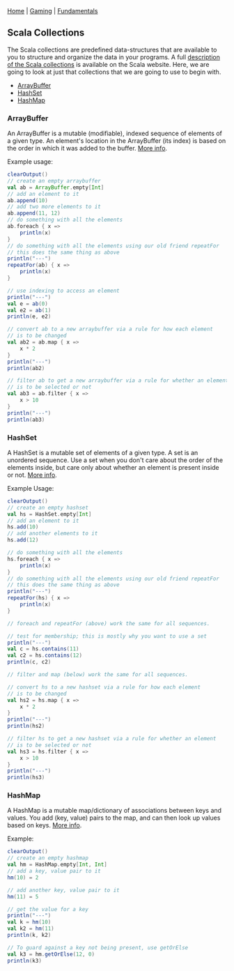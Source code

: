 <div class="nav">
  <a href="../index.html">Home</a> | <a href="../gaming-index.html">Gaming</a> | <a href="../fundamentals-index.html">Fundamentals</a>
</div>

## Scala Collections

The Scala collections are predefined data-structures that are available to you to structure and organize the data in your programs. A full [description of the Scala collections](https://docs.scala-lang.org/overviews/collections/overview.html) is available on the Scala website. Here, we are going to look at just that collections that we are going to use to begin with.

* [ArrayBuffer](#arraybuffer)
* [HashSet](#hashset)
* [HashMap](#hashmap)

### ArrayBuffer
An ArrayBuffer is a mutable (modifiable), indexed sequence of elements of a given type. An element's location in the ArrayBuffer (its index) is based on the order in which it was added to the buffer. [More info](https://alvinalexander.com/scala/arraybuffer-class-methods-syntax-examples-reference).

Example usage:
```scala
clearOutput()
// create an empty arraybuffer
val ab = ArrayBuffer.empty[Int]
// add an element to it
ab.append(10)
// add two more elements to it
ab.append(11, 12)
// do something with all the elements
ab.foreach { x =>
    println(x)    
}
// do something with all the elements using our old friend repeatFor
// this does the same thing as above
println("---")
repeatFor(ab) { x =>
    println(x)
}

// use indexing to access an element
println("---")
val e = ab(0)
val e2 = ab(1)
println(e, e2)

// convert ab to a new arraybuffer via a rule for how each element 
// is to be changed
val ab2 = ab.map { x =>
    x * 2    
}
println("---")
println(ab2)

// filter ab to get a new arraybuffer via a rule for whether an element 
// is to be selected or not
val ab3 = ab.filter { x =>
    x > 10
}
println("---")
println(ab3)
```

### HashSet
A HashSet is a mutable set of elements of a given type. A set is an unordered sequence. Use a set when you don't care about the order of the elements inside, but care only about whether an element is present inside or not. [More info](https://alvinalexander.com/scala/scala-set-class-how-to-add-elements-cookbook-recipes).

Example Usage:
```scala
clearOutput()
// create an empty hashset
val hs = HashSet.empty[Int]
// add an element to it
hs.add(10)
// add another elements to it
hs.add(12)

// do something with all the elements
hs.foreach { x =>
    println(x)    
}
// do something with all the elements using our old friend repeatFor
// this does the same thing as above
println("---")
repeatFor(hs) { x =>
    println(x)
}

// foreach and repeatFor (above) work the same for all sequences.

// test for membership; this is mostly why you want to use a set
println("---")
val c = hs.contains(11)
val c2 = hs.contains(12) 
println(c, c2)

// filter and map (below) work the same for all sequences.

// convert hs to a new hashset via a rule for how each element 
// is to be changed
val hs2 = hs.map { x =>
    x * 2    
}
println("---")
println(hs2)

// filter hs to get a new hashset via a rule for whether an element 
// is to be selected or not
val hs3 = hs.filter { x =>
    x > 10
}
println("---")
println(hs3)
```

### HashMap
A HashMap is a mutable map/dictionary of associations between keys and values. You add (key, value) pairs to the map, and can then look up values based on keys. [More info](https://alvinalexander.com/scala/how-to-add-update-remove-mutable-map-elements-scala-cookbook).

Example:
```scala
clearOutput()
// create an empty hashmap
val hm = HashMap.empty[Int, Int]
// add a key, value pair to it
hm(10) = 2

// add another key, value pair to it
hm(11) = 5

// get the value for a key
println("---")
val k = hm(10)
val k2 = hm(11)
println(k, k2)

// To guard against a key not being present, use getOrElse
val k3 = hm.getOrElse(12, 0)
println(k3)
```